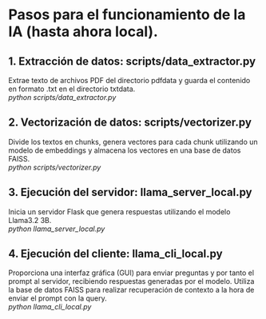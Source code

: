 # Pasos para el funcionamiento de la IA (hasta ahora local).

## 1. Extracción de datos: scripts/data_extractor.py
Extrae texto de archivos PDF del directorio pdfdata y guarda el contenido en formato .txt en el directorio txtdata.
<br>
_python scripts/data_extractor.py_
<br>
## 2. Vectorización de datos: scripts/vectorizer.py
Divide los textos en chunks, genera vectores para cada chunk utilizando un modelo de embeddings y almacena los vectores en una base de datos FAISS.
<br>
_python scripts/vectorizer.py_
<br>
## 3. Ejecución del servidor: llama_server_local.py
Inicia un servidor Flask que genera respuestas utilizando el modelo Llama3.2 3B.
<br>
_python llama_server_local.py_
<br>
## 4. Ejecución del cliente: llama_cli_local.py
Proporciona una interfaz gráfica (GUI) para enviar preguntas y por tanto el prompt al servidor, recibiendo respuestas generadas por el modelo.
Utiliza la base de datos FAISS para realizar recuperación de contexto a la hora de enviar el prompt con la query. 
<br>
_python llama_cli_local.py_